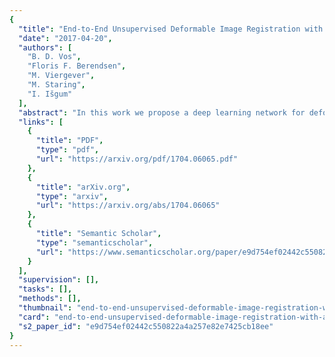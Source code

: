 ```yaml
---
{
  "title": "End-to-End Unsupervised Deformable Image Registration with a Convolutional Neural Network",
  "date": "2017-04-20",
  "authors": [
    "B. D. Vos",
    "Floris F. Berendsen",
    "M. Viergever",
    "M. Staring",
    "I. Išgum"
  ],
  "abstract": "In this work we propose a deep learning network for deformable image registration (DIRNet). The DIRNet consists of a convolutional neural network (ConvNet) regressor, a spatial transformer, and a resampler. The ConvNet analyzes a pair of fixed and moving images and outputs parameters for the spatial transformer, which generates the displacement vector field that enables the resampler to warp the moving image to the fixed image. The DIRNet is trained end-to-end by unsupervised optimization of a similarity metric between input image pairs. A trained DIRNet can be applied to perform registration on unseen image pairs in one pass, thus non-iteratively. Evaluation was performed with registration of images of handwritten digits (MNIST) and cardiac cine MR scans (Sunnybrook Cardiac Data). The results demonstrate that registration with DIRNet is as accurate as a conventional deformable image registration method with short execution times.",
  "links": [
    {
      "title": "PDF",
      "type": "pdf",
      "url": "https://arxiv.org/pdf/1704.06065.pdf"
    },
    {
      "title": "arXiv.org",
      "type": "arxiv",
      "url": "https://arxiv.org/abs/1704.06065"
    },
    {
      "title": "Semantic Scholar",
      "type": "semanticscholar",
      "url": "https://www.semanticscholar.org/paper/e9d754ef02442c550822a4a257e82e7425cb18ee"
    }
  ],
  "supervision": [],
  "tasks": [],
  "methods": [],
  "thumbnail": "end-to-end-unsupervised-deformable-image-registration-with-a-convolutional-neural-network-thumb.jpg",
  "card": "end-to-end-unsupervised-deformable-image-registration-with-a-convolutional-neural-network-card.jpg",
  "s2_paper_id": "e9d754ef02442c550822a4a257e82e7425cb18ee"
}
---
```


